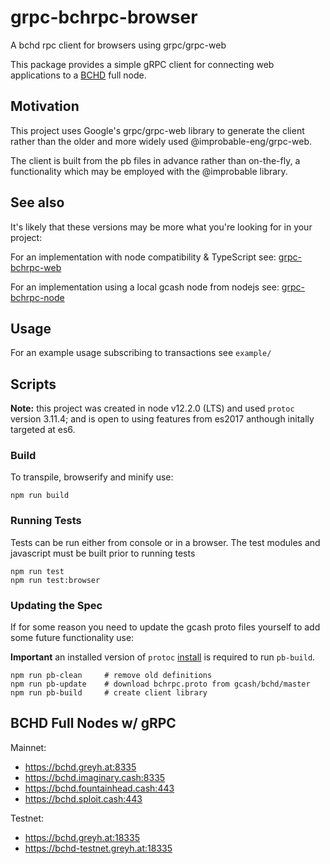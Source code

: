 # grpc-bchrpc-browser

A bchd rpc client for browsers using grpc/grpc-web 

This package provides a simple gRPC client for connecting web applications to 
a [BCHD](https://bchd.cash) full node.

## Motivation

This project uses Google's grpc/grpc-web library 
to generate the client rather than the older and 
more widely used @improbable-eng/grpc-web.

The client is built from the pb files in advance rather
than on-the-fly, a functionality which may be employed with the @improbable library.

## See also

It's likely that these versions may be more what you're looking for in your project:

For an implementation with node compatibility & TypeScript 
see: [grpc-bchrpc-web](https://github.com/simpleledgerinc/grpc-bchrpc-web)

For an implementation using a local gcash node from nodejs 
see: [grpc-bchrpc-node](https://github.com/simpleledgerinc/grpc-bchrpc-node)

## Usage

For an example usage subscribing to transactions see `example/`


## Scripts

**Note:** this project was created in node v12.2.0 (LTS) and used `protoc` version 3.11.4; and is open to using features from es2017 anthough initally targeted at es6.

### Build

To transpile, browserify and minify use:
    
    npm run build

### Running Tests

Tests can be run either from console or in a browser.  The test modules and javascript must be built prior to running tests

    npm run test
    npm run test:browser

### Updating the Spec

If for some reason you need to update the gcash proto files yourself to add some future functionality use:

**Important** an installed version of `protoc` [install](https://github.com/protocolbuffers/protobuf/releases/latest)
 is required to run `pb-build`. 

    npm run pb-clean     # remove old definitions
    npm run pb-update    # download bchrpc.proto from gcash/bchd/master
    npm run pb-build     # create client library

## BCHD Full Nodes w/ gRPC

Mainnet:
* https://bchd.greyh.at:8335
* https://bchd.imaginary.cash:8335
* https://bchd.fountainhead.cash:443
* https://bchd.sploit.cash:443
    

Testnet:
* https://bchd.greyh.at:18335
* https://bchd-testnet.greyh.at:18335